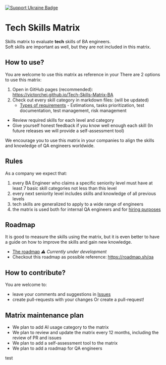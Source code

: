 [![Support Ukraine Badge](https://bit.ly/support-ukraine-now)](https://github.com/support-ukraine/support-ukraine)

# Tech Skills Matrix

Skills matrix to evaluate **tech** skills of BA engineers.  
Soft skills are important as well, but they are not included in this matrix.

## How to use?

You are welcome to use this matrix as reference in your
There are 2 options to use this matrix:

1. Open in GitHub pages (recommended): https://victorchei.github.io/Tech-Skills-Matrix-BA
2. Check out every skill category in markdown files: (will be updated)
   - [Types of requirements](matrix/01.md) - Estimations, tasks prioritization, test documentation, test management, risk management

- Review required skills for each level and category
- Give yourself honest feedback if you know well enough each skill (In future releases we will provide a self-assessment tool)

We encourage you to use this matrix in your companies to align the skills and knowledge of QA engineers worldwide.

## Rules

As a company we expect that:

1. every BA Engineer who claims a specific seniority level must have at least 7 basic skill categories not less than this level
2. every next seniority level includes skills and knowledge of all previous levels
3. tech skills are generalized to apply to a wide range of engineers
4. the matrix is used both for internal QA engineers and for [hiring purposes](https://www.infopulse.com/join-us?specialization=9)

## Roadmap

It is good to measure the skills using the matrix, but it is even better to have a guide on how to improve the skills
and gain new knowledge.

- [The roadmap](roadmap/roadmap.md) _⚠️ Currently under development_
- Checkout this roadmap as possible reference: https://roadmap.sh/qa

## How to contribute?

You are welcome to:

- leave your comments and suggestions in [Issues](https://github.com/infopulse/Tech-Skills-Matrix-QA/issues)
- create pull-requests with your changes
  Or create a pull-request!

## Matrix maintenance plan

- We plan to add AI usage category to the matrix
- We plan to review and update the matrix every 12 months, including the review of PR and issues
- We plan to add a self-assessment tool to the matrix
- We plan to add a roadmap for QA engineers

test
